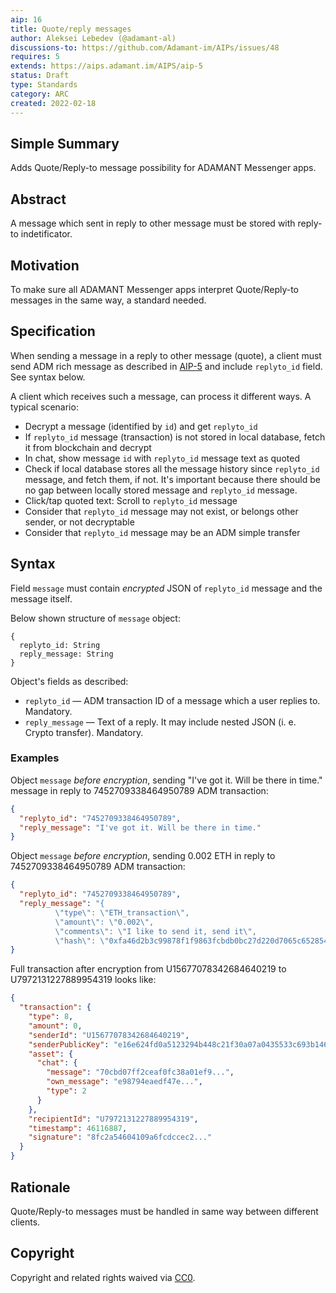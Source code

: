 ```yaml
---
aip: 16
title: Quote/reply messages
author: Aleksei Lebedev (@adamant-al)
discussions-to: https://github.com/Adamant-im/AIPs/issues/48
requires: 5
extends: https://aips.adamant.im/AIPS/aip-5
status: Draft
type: Standards
category: ARC
created: 2022-02-18
---
```


## Simple Summary

Adds Quote/Reply-to message possibility for ADAMANT Messenger apps.

## Abstract
<!--A short (~200 word) description of the technical issue being addressed.-->
A message which sent in reply to other message must be stored with reply-to indetificator.

## Motivation

To make sure all ADAMANT Messenger apps interpret Quote/Reply-to messages in the same way, a standard needed.

## Specification

When sending a message in a reply to other message (quote), a client must send ADM rich message as described in [AIP-5](https://aips.adamant.im/AIPS/aip-5) and include `replyto_id` field. See syntax below.

A client which receives such a message, can process it different ways. A typical scenario:

- Decrypt a message (identified by `id`) and get `replyto_id`
- If `replyto_id` message (transaction) is not stored in local database, fetch it from blockchain and decrypt
- In chat, show message `id` with `replyto_id` message text as quoted
- Check if local database stores all the message history since `replyto_id` message, and fetch them, if not. It's important because there should be no gap between locally stored message and `replyto_id` message.
- Click/tap quoted text: Scroll to `replyto_id` message
- Consider that `replyto_id` message may not exist, or belongs other sender, or not decryptable
- Consider that `replyto_id` message may be an ADM simple transfer

## Syntax

Field `message` must contain *encrypted* JSON of `replyto_id` message and the message itself.

Below shown structure of `message` object:

````
{
  replyto_id: String
  reply_message: String
}
````

Object's fields as described:

- `replyto_id` — ADM transaction ID of a message which a user replies to. Mandatory.
- `reply_message` — Text of a reply. It may include nested JSON (i. e. Crypto transfer). Mandatory.

### Examples

Object `message` *before encryption*, sending "I've got it. Will be there in time." message in reply to 7452709338464950789 ADM transaction:

```` json
{
  "replyto_id": "7452709338464950789",
  "reply_message": "I've got it. Will be there in time."
}
````

Object `message` *before encryption*, sending 0.002 ETH in reply to 7452709338464950789 ADM transaction:

```` json
{
  "replyto_id": "7452709338464950789",
  "reply_message": "{
          \"type\": \"ETH_transaction\",
          \"amount\": \"0.002\",
          \"comments\": \"I like to send it, send it\",
          \"hash\": \"0xfa46d2b3c99878f1f9863fcbdb0bc27d220d7065c6528543cbb83ced84487deb\"}",
}
````

Full transaction after encryption from U15677078342684640219 to U7972131227889954319 looks like:

```` json
{
  "transaction": {
    "type": 8,
    "amount": 0,
    "senderId": "U15677078342684640219",
    "senderPublicKey": "e16e624fd0a5123294b448c21f30a07a0435533c693b146b14e66830e4e20404",
    "asset": {
      "chat": {
        "message": "70cbd07ff2ceaf0fc38a01ef9...",
        "own_message": "e98794eaedf47e...",
        "type": 2
      }
    },
    "recipientId": "U7972131227889954319",
    "timestamp": 46116887,
    "signature": "8fc2a54604109a6fcdccec2..."
  }
}
````

## Rationale

Quote/Reply-to messages must be handled in same way between different clients.

## Copyright

Copyright and related rights waived via [CC0](https://creativecommons.org/publicdomain/zero/1.0/).

